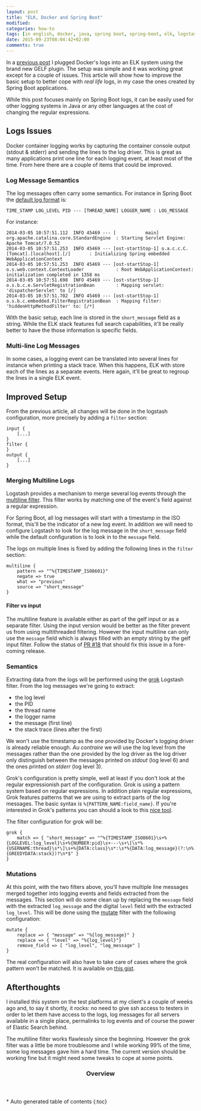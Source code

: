 ```yaml
---
layout: post
title: "ELK, Docker and Spring Boot"
modified:
categories: how-to
tags: [in english, docker, java, spring boot, spring-boot, elk, logstash, kibana, elasticsearch]
date: 2015-09-23T08:04:42+02:00
comments: true
---
```


In a [previous post](/how-to/2015/09/14/elk-and-docker-1-8) I plugged Docker's logs into an ELK system using the brand new GELF plugin. The setup was simple and it was working great except for a couple of issues. This article will show how to improve the basic setup to better cope with *real life* logs, in my case the ones created by Spring Boot applications.

While this post focuses mainly on Spring Boot logs, it can be easily used for other logging systems in Java or any other languages at the cost of changing the regular expressions.

## Logs Issues

Docker container logging works by capturing the container console output (stdout & stderr) and sending the lines to the log driver. This is great as many applications print one line for each logging event, at least most of the time. From here there are a couple of items that could be improved.

### Log Message Semantics

The log messages often carry some semantics. For instance in Spring Boot the [default log format](http://docs.spring.io/spring-boot/docs/current/reference/htmlsingle/#boot-features-logging-format) is:

    TIME_STAMP LOG_LEVEL PID --- [THREAD_NAME] LOGGER_NAME : LOG_MESSAGE

For instance:

```
2014-03-05 10:57:51.112  INFO 45469 --- [           main] org.apache.catalina.core.StandardEngine  : Starting Servlet Engine: Apache Tomcat/7.0.52
2014-03-05 10:57:51.253  INFO 45469 --- [ost-startStop-1] o.a.c.c.C.[Tomcat].[localhost].[/]       : Initializing Spring embedded WebApplicationContext
2014-03-05 10:57:51.253  INFO 45469 --- [ost-startStop-1] o.s.web.context.ContextLoader            : Root WebApplicationContext: initialization completed in 1358 ms
2014-03-05 10:57:51.698  INFO 45469 --- [ost-startStop-1] o.s.b.c.e.ServletRegistrationBean        : Mapping servlet: 'dispatcherServlet' to [/]
2014-03-05 10:57:51.702  INFO 45469 --- [ost-startStop-1] o.s.b.c.embedded.FilterRegistrationBean  : Mapping filter: 'hiddenHttpMethodFilter' to: [/*]
```

With the basic setup, each line is stored in the `short_message` field as a string. While the ELK stack features full search capabilities, it'll be really better to have the those information is specific fields.

### Multi-line Log Messages

In some cases, a logging event can be translated into several lines for instance when printing a stack trace. When this happens, ELK with store each of the lines as a separate events. Here again, it'll be great to regroup the lines in a single ELK event.

## Improved Setup

From the previous article, all changes will be done in the logstash configuration, more precisely by adding a `filter` section:

```
input {
    [...]
}
filter {
}
output {
    [...]
}
```

### Merging Multiline Logs

Logstash provides a mechanism to merge several log events through the [multiline filter](https://www.elastic.co/guide/en/logstash/current/plugins-filters-multiline.html). This filter works by matching one of the event's field against a regular expression.

For Spring Boot, all log messages will start with a timestamp in the ISO format, this'll be the indicator of a new log event. In addition we will need to configure Logstash to look for the log message in the `short_message` field while the default configuration is to look in to the `message` field.

The logs on multiple lines is fixed by adding the following lines in the `filter` section:

```
multiline {
    pattern => "^%{TIMESTAMP_ISO8601}"
    negate => true
    what => "previous"
    source => "short_message"
}
```

#### Filter vs input

The multiline feature is available either as part of the gelf input or as a separate filter. Using the input version would be better as the filter prevent us from using multithreaded filtering. However the input multiline can only use the `message` field which is always filled with an empty string by the gelf input filter. Follow the status of [PR #18](https://github.com/logstash-plugins/logstash-input-gelf/pull/18) that should fix this issue in a fore-coming release.

### Semantics

Extracting data from the logs will be performed using the [grok](https://www.elastic.co/guide/en/logstash/current/plugins-filters-grok.html) Logstash filter. From the log messages we're going to extract:

- the log level
- the PID
- the thread name
- the logger name
- the message (first line)
- the stack trace (lines after the first)

We won't use the timestamp as the one provided by Docker's logging driver is already reliable enough. *Au contraire* we will use the log level from the messages rather than the one provided by the log driver as the log driver only distinguish between the messages printed on *stdout* (log level 6) and the ones printed on *stderr* (log level 3).

Grok's configuration is pretty simple, well at least if you don't look at the regular expressionish part of the configuration. Grok is using a pattern system based on regular expressions. In addition plain regular expressions, Grok features patterns that we are using to extract parts of the log messages. The basic syntax is `%{PATTERN_NAME:field_name}`. If you're interested in Grok's patterns you can should a look to this [nice tool](http://grokconstructor.appspot.com/).

The filter configuration for grok will be:

```
grok {
    match => { "short_message" => "^%{TIMESTAMP_ISO8601}\s+%{LOGLEVEL:log_level}\s+%{NUMBER:pid}\s+---\s+\[\s*%{USERNAME:thread}\s*\]\s+%{DATA:class}\s*:\s*%{DATA:log_message}(?:\n%{GREEDYDATA:stack})?\n*$" }
}
```

### Mutations

At this point, with the two filters above, you'll have multiple line messages merged together into logging events and fields extracted from the messages. This section will do some clean up by replacing the `message` field with the extracted `log_message` and the digital `level` field with the extracted `log_level`. This will be done using the [mutate](https://www.elastic.co/guide/en/logstash/current/plugins-filters-mutate.html) filter with the following configuration:

```
mutate {
    replace => { "message" => "%{log_message}" }
    replace => { "level" => "%{log_level}"}
    remove_field => [ "log_level", "log_message" ]
}
```

The real configuration will also have to take care of cases where the grok pattern won't be matched. It is available on [this gist](https://gist.github.com/ggtools/fe1f1c228ecb58693ed5).

## Afterthoughts

I installed this system on the test platforms at my client's a couple of weeks ago and, to say it shortly, it rocks: no need to give ssh access to testers in order to let them have access to the logs, log messages for all servers available in a single place, permalinks to log events and of course the power of Elastic Search behind.

The multiline filter works flawlessly since the beginning. However the grok filter was a little be more troublesome and I while working 99% of the time, some log messages gave him a hard time. The current version should be working fine but it might need some tweaks to cope at some points.

<section id="table-of-contents" class="toc">
<header>
<h3>Overview</h3>
</header>
<div id="drawer" markdown="1">
*  Auto generated table of contents
{:toc}
</div>
</section><!-- /#table-of-contents -->
